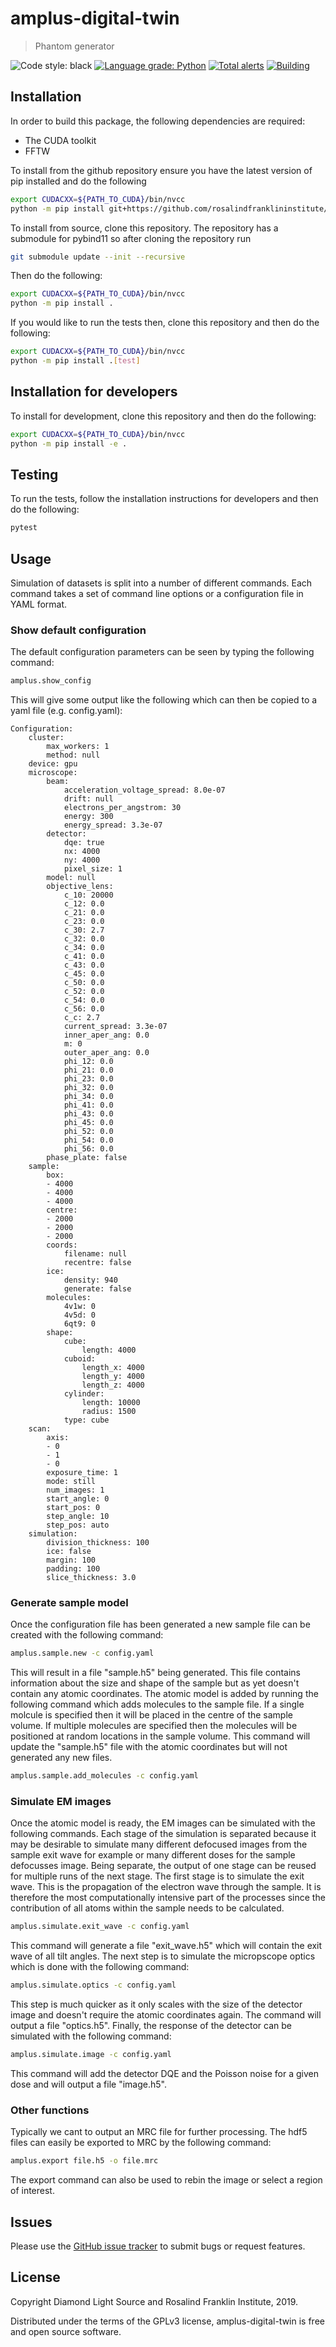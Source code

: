 # amplus-digital-twin
> Phantom generator 

![Code style: black](https://img.shields.io/badge/code%20style-black-000000.svg)
[![Language grade: Python](https://img.shields.io/lgtm/grade/python/g/rosalindfranklininstitute/amplus-digital-twin.svg?logo=lgtm&logoWidth=18)](https://lgtm.com/projects/g/rosalindfranklininstitute/amplus-digital-twin/context:python)
[![Total alerts](https://img.shields.io/lgtm/alerts/g/rosalindfranklininstitute/amplus-digital-twin.svg?logo=lgtm&logoWidth=18)](https://lgtm.com/projects/g/rosalindfranklininstitute/amplus-digital-twin/alerts/)
[![Building](https://github.com/rosalindfranklininstitute/amplus-digital-twin/actions/workflows/python-package.yml/badge.svg)](https://github.com/rosalindfranklininstitute/amplus-digital-twin/actions/workflows/python-package.yml)

## Installation

In order to build this package, the following dependencies are required:

- The CUDA toolkit
- FFTW

To install from the github repository ensure you have the latest version of pip installed and do the following

```sh
export CUDACXX=${PATH_TO_CUDA}/bin/nvcc
python -m pip install git+https://github.com/rosalindfranklininstitute/amplus-digital-twin.git@master
```

To install from source, clone this repository. The repository has a submodule
for pybind11 so after cloning the repository run

```sh
git submodule update --init --recursive
```

Then do the following:

```sh
export CUDACXX=${PATH_TO_CUDA}/bin/nvcc
python -m pip install .
```

If you would like to run the tests then, clone this repository and then do the following:

```sh
export CUDACXX=${PATH_TO_CUDA}/bin/nvcc
python -m pip install .[test]
```

## Installation for developers

To install for development, clone this repository and then do the following:

```sh
export CUDACXX=${PATH_TO_CUDA}/bin/nvcc
python -m pip install -e .
```

## Testing

To run the tests, follow the installation instructions for developers and then do the following:

```sh
pytest
```

## Usage

Simulation of datasets is split into a number of different commands. Each
command takes a set of command line options or a configuration file in YAML
format.

### Show default configuration

The default configuration parameters can be seen by typing the following
command:

```sh
amplus.show_config
```

This will give some output like the following which can then be copied to a
yaml file (e.g. config.yaml):

```
Configuration:
    cluster:
        max_workers: 1
        method: null
    device: gpu
    microscope:
        beam:
            acceleration_voltage_spread: 8.0e-07
            drift: null
            electrons_per_angstrom: 30
            energy: 300
            energy_spread: 3.3e-07
        detector:
            dqe: true
            nx: 4000
            ny: 4000
            pixel_size: 1
        model: null
        objective_lens:
            c_10: 20000
            c_12: 0.0
            c_21: 0.0
            c_23: 0.0
            c_30: 2.7
            c_32: 0.0
            c_34: 0.0
            c_41: 0.0
            c_43: 0.0
            c_45: 0.0
            c_50: 0.0
            c_52: 0.0
            c_54: 0.0
            c_56: 0.0
            c_c: 2.7
            current_spread: 3.3e-07
            inner_aper_ang: 0.0
            m: 0
            outer_aper_ang: 0.0
            phi_12: 0.0
            phi_21: 0.0
            phi_23: 0.0
            phi_32: 0.0
            phi_34: 0.0
            phi_41: 0.0
            phi_43: 0.0
            phi_45: 0.0
            phi_52: 0.0
            phi_54: 0.0
            phi_56: 0.0
        phase_plate: false
    sample:
        box:
        - 4000
        - 4000
        - 4000
        centre:
        - 2000
        - 2000
        - 2000
        coords:
            filename: null
            recentre: false
        ice:
            density: 940
            generate: false
        molecules:
            4v1w: 0
            4v5d: 0
            6qt9: 0
        shape:
            cube:
                length: 4000
            cuboid:
                length_x: 4000
                length_y: 4000
                length_z: 4000
            cylinder:
                length: 10000
                radius: 1500
            type: cube
    scan:
        axis:
        - 0
        - 1
        - 0
        exposure_time: 1
        mode: still
        num_images: 1
        start_angle: 0
        start_pos: 0
        step_angle: 10
        step_pos: auto
    simulation:
        division_thickness: 100
        ice: false
        margin: 100
        padding: 100
        slice_thickness: 3.0
```

### Generate sample model

Once the configuration file has been generated a new sample file can be created
with the following command:

```sh
amplus.sample.new -c config.yaml
```

This will result in a file "sample.h5" being generated. This file contains
information about the size and shape of the sample but as yet doesn't contain
any atomic coordinates. The atomic model is added by running the following
command which adds molecules to the sample file. If a single molcule is
specified then it will be placed in the centre of the sample volume. If
multiple molecules are specified then the molecules will be positioned at
random locations in the sample volume. This command will update the "sample.h5"
file with the atomic coordinates but will not generated any new files.

```sh
amplus.sample.add_molecules -c config.yaml
```

### Simulate EM images

Once the atomic model is ready, the EM images can be simulated with the
following commands. Each stage of the simulation is separated because it may be
desirable to simulate many different defocused images from the sample exit wave
for example or many different doses for the sample defocusses image. Being
separate, the output of one stage can be reused for multiple runs of the next
stage. The first stage is to simulate the exit wave. This is the propagation
of the electron wave through the sample. It is therefore the most
computationally intensive part of the processes since the contribution of all
atoms within the sample needs to be calculated.


```sh
amplus.simulate.exit_wave -c config.yaml
```

This command will generate a file "exit_wave.h5" which will contain the exit
wave of all tilt angles. The next step is to simulate the micropscope optics
which is done with the following command:

```sh
amplus.simulate.optics -c config.yaml
```

This step is much quicker as it only scales with the size of the detector image
and doesn't require the atomic coordinates again. The command will output a
file "optics.h5". Finally, the response of the detector can be simulated with
the following command:

```sh
amplus.simulate.image -c config.yaml
```

This command will add the detector DQE and the Poisson noise for a given dose
and will output a file "image.h5".

### Other functions

Typically we cant to output an MRC file for further processing. The hdf5 files
can easily be exported to MRC by the following command:

```sh
amplus.export file.h5 -o file.mrc
```

The export command can also be used to rebin the image or select a region of interest. 


## Issues

Please use the [GitHub issue tracker](https://github.com/rosalindfranklininstitute/amplus-digital-twin/issues) to submit bugs or request features.

## License

Copyright Diamond Light Source and Rosalind Franklin Institute, 2019.

Distributed under the terms of the GPLv3 license, amplus-digital-twin is free and open source software.

